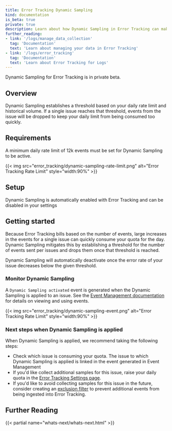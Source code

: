```yaml
---
title: Error Tracking Dynamic Sampling
kind: documentation
is_beta: true
private: true
description: Learn about how Dynamic Sampling in Error Tracking can make sure that your volume isn't consumed all at once.
further_reading:
- link: '/logs/manage_data_collection'
  tag: 'Documentation'
  text: 'Learn about managing your data in Error Tracking'
- link: '/logs/error_tracking'
  tag: 'Documentation'
  text: 'Learn about Error Tracking for Logs'
---
```


<div class="alert alert-info">
Dynamic Sampling for Error Tracking is in private beta.
</div>

## Overview

Dynamic Sampling establishes a threshold based on your daily rate limit and historical volume. If a single issue reaches that threshold, events from the issue will be dropped to keep your daily limit from being consumed too quickly.


## Requirements

A minimum daily rate limit of 12k events must be set for Dynamic Sampling to be active.

{{< img src="error_tracking/dynamic-sampling-rate-limit.png" alt="Error Tracking Rate Limit" style="width:90%" >}}


## Setup

Dynamic Sampling is automatically enabled with Error Tracking and can be disabled in your settings

## Getting started

Because Error Tracking bills based on the number of events, large increases in the events for a single issue can quickly consume your quota for the day. Dynamic Sampling mitigates this by establishing a threshold for the number of events sent per issues and drops them once that threshold is reached. 

Dynamic Sampling will automatically deactivate once the error rate of your issue decreases below the given threshold.

### Monitor Dynamic Sampling
A `Dynamic Sampling activated` event is generated when the Dynamic Sampling is applied to an issue. See the [Event Management documentation][1] for details on viewing and using events.

{{< img src="error_tracking/dynamic-sampling-event.png" alt="Error Tracking Rate Limit" style="width:90%" >}}

### Next steps when Dynamic Sampling is applied
When Dynamic Sampling is applied, we recommend taking the following steps:

* Check which issue is consuming your quota. The issue to which Dynamic Sampling is applied is linked in the event generated in Event Management
* If you'd like collect additional samples for this issue, raise your daily quota in the [Error Tracking Settings page][2].
* If you'd like to avoid collecting samples for this issue in the future, consider creating an [exclusion filter][3] to prevent additional events from being ingested into Error Tracking.


## Further Reading

{{< partial name="whats-next/whats-next.html" >}}

[1]: /service_management/events/
[2]: /logs/error_tracking/manage_data_collection#rate-limits
[3]: /logs/error_tracking/manage_data_collection#add-a-rule